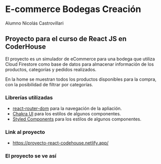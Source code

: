 # E-commerce Bodegas Creación

Alumno Nicolás Castrovillari

## Proyecto para el curso de React JS en CoderHouse

El proyecto es un simulador de eCommerce para una bodega que utiliza Cloud Firestore como base de datos para almacenar información de los productos, categorías y pedidos realizados.

En la home se muestran todos los productos disponibles para la compra, con la posibilidad de filtrar por categorías. 

### Librerías utilizadas

- [react-router-dom](https://github.com/remix-run/react-router#readme) para la navegación de la apliación.
- [Chakra UI](https://chakra-ui.com/) para los estilos de algunos componentes.
- [Styled Components](https://styled-components.com/) para los estilos de algunos componentes.

### Link al proyecto 

- https://proyecto-react-codehouse.netlify.app/

### El proyecto se ve así

